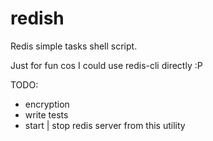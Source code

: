 redish
======

Redis simple tasks shell script.

Just for fun cos I could use redis-cli directly :P

TODO:

  * encryption
  * write tests
  * start | stop redis server from this utility
